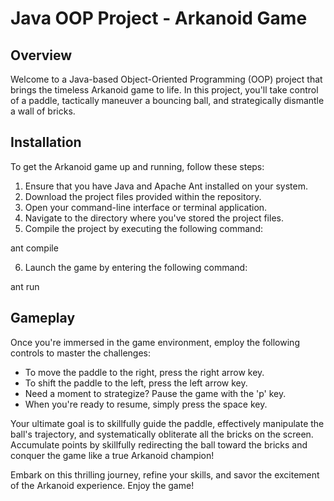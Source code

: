 # Java OOP Project - Arkanoid Game

## Overview

Welcome to a Java-based Object-Oriented Programming (OOP) project that brings the timeless Arkanoid game to life. In this project, you'll take control of a paddle, tactically maneuver a bouncing ball, and strategically dismantle a wall of bricks.

## Installation

To get the Arkanoid game up and running, follow these steps:

1. Ensure that you have Java and Apache Ant installed on your system.
2. Download the project files provided within the repository.
3. Open your command-line interface or terminal application.
4. Navigate to the directory where you've stored the project files.
5. Compile the project by executing the following command:
   
ant compile

6. Launch the game by entering the following command:
   
ant run


## Gameplay

Once you're immersed in the game environment, employ the following controls to master the challenges:

- To move the paddle to the right, press the right arrow key.
- To shift the paddle to the left, press the left arrow key.
- Need a moment to strategize? Pause the game with the 'p' key.
- When you're ready to resume, simply press the space key.

Your ultimate goal is to skillfully guide the paddle, effectively manipulate the ball's trajectory, and systematically obliterate all the bricks on the screen. Accumulate points by skillfully redirecting the ball toward the bricks and conquer the game like a true Arkanoid champion!

Embark on this thrilling journey, refine your skills, and savor the excitement of the Arkanoid experience. Enjoy the game!

